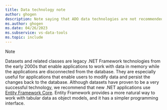 ```yaml
---
title: Data technology note
author: ghogen
description: Note saying that ADO data technologies are not recommended for new development.
ms.author: ghogen
ms.date: 04/26/2023
ms.subservice: vs-data-tools
ms.topic: include
---
```

> [!NOTE]
> Datasets and related classes are legacy .NET Framework technologies from the early 2000s that enable applications to work with data in memory while the applications are disconnected from the database. They are especially useful for applications that enable users to modify data and persist the changes back to the database. Although datasets have proven to be a very successful technology, we recommend that new .NET applications use [Entity Framework Core](/ef/). Entity Framework provides a more natural way to work with tabular data as object models, and it has a simpler programming interface.
